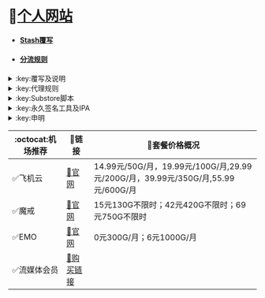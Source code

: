 # 🔔[个人网站](https://whatshub.top)
* #### [Stash覆写](https://whatshub.top/stash)
* #### [分流规则](https://whatshub.top/strule)
<details>
   <summary>:key:覆写及说明</summary>    
   
|:octocat:覆写|:link:链接|:pushpin:说明|
|--|--|--|
|:white_check_mark:去广告|[:link:链接地址](https://whatshub.top/stoverride/startingad.stoverride)|去广告
|:white_check_mark:去广告mix|[:link:链接地址](https://whatshub.top/stoverride/adultra.stoverride)|去广告mix
|:white_check_mark:去广告mix+|[:link:链接地址](https://whatshub.top/stoverride/adultraplus.stoverride)|去广告mix+
|:white_check_mark:accuweather解锁|[:link:链接地址](https://whatshub.top/stoverride/accu.stoverride)|天气app
|:white_check_mark:alarmy|[:link:链接地址](https://whatshub.top/stoverride/alarmy.stoverride)|使命闹钟
|:white_check_mark:aloha|[:link:链接地址](https://whatshub.top/stoverride/aloha.stoverride)|VPN隐私浏览器
|:white_check_mark:爱美剧|[:link:链接地址](https://whatshub.top/stoverride/amj.stoverride)|影视app 去广告+解锁部分会员功能
|:white_check_mark:Background Eraser|[:link:链接地址](https://whatshub.top/stoverride/aosoft.stoverride)|抠图app
|:white_check_mark:appraven|[:link:链接地址](https://whatshub.top/stoverride/appraven.stoverride)|应用市场
|:white_check_mark:audiomack|[:link:链接地址](https://whatshub.top/stoverride/audiomack.stoverride)|音乐相关app
|:white_check_mark:b612相机|[:link:链接地址](https://whatshub.top/stoverride/b612.stoverride)|相机编辑app
|:white_check_mark:百度云倍速|[:link:链接地址](https://whatshub.top/stoverride/baiducloud.stoverride)|百度云倍率播放
|:white_check_mark:白描|[:link:链接地址](https://whatshub.top/stoverride/baimiao.stoverride)|OCR扫描app
|:white_check_mark:bazaart|[:link:链接地址](https://whatshub.top/stoverride/bazaart.stoverride)|照片编辑
|:white_check_mark:布丁锁屏|[:link:链接地址](https://whatshub.top/stoverride/bdsp.stoverride)|桌面美化类
|:white_check_mark:bedtime fan|[:link:链接地址](https://whatshub.top/stoverride/bedtime-fan.stoverride)|助眠app
|:white_check_mark:bilibili HD|[:link:链接地址](https://whatshub.top/stoverride/bili.stoverride)|哔哩高清解锁
|:white_check_mark:bilibili NoAD|[:link:链接地址](https://whatshub.top/stoverride/biliad.stoverride)|bilibili去广告
|:white_check_mark:波点音乐|[:link:链接地址](https://whatshub.top/stoverride/Bodian.stoverride)|波点音乐去广告
|:white_check_mark:BOOM|[:link:链接地址](https://whatshub.top/stoverride/boom.stoverride)|音乐均衡器
|:white_check_mark:boxjs|[:link:链接地址](https://whatshub.top/stoverride/boxjs.stoverride)|含签到脚本
|:white_check_mark:财新文章解锁|[:link:链接地址](https://whatshub.top/stoverride/caixin.stoverride)|财新会员
|:white_check_mark:彩云天气|[:link:链接地址](https://whatshub.top/stoverride/caiyun.stoverride)|彩云天气SVIP
|:white_check_mark:计算器HD|[:link:链接地址](https://whatshub.top/stoverride/calculator.stoverride)|计算器HD会员
|:white_check_mark:扫描全能王|[:link:链接地址](https://whatshub.top/stoverride/camscanner.stoverride)|扫描全能王会员
|:white_check_mark:克拉壁纸|[:link:链接地址](https://whatshub.top/stoverride/clarity.stoverride)|桌面美化类
|:white_check_mark:colorwidgets|[:link:链接地址](https://whatshub.top/stoverride/colorwidgets.stoverride)|桌面小组件
|:white_check_mark:dailyyoga|[:link:链接地址](https://whatshub.top/stoverride/dailyyoga.stoverride)|每日瑜伽
|:white_check_mark:大蓝鲸|[:link:链接地址](https://whatshub.top/stoverride/dalanjing.stoverride)|视听互动
|:white_check_mark:darkroom|[:link:链接地址](https://whatshub.top/stoverride/darkroom.stoverride)|照片编辑
|:white_check_mark:读书笔记|[:link:链接地址](https://whatshub.top/stoverride/dsbj.stoverride)|笔记类
|:white_check_mark:第一弹|[:link:链接地址](https://whatshub.top/stoverride/dyd.stoverride)|二次元游戏综合社区
|:white_check_mark:儿哥点点|[:link:链接地址](https://whatshub.top/stoverride/egdd.stoverride)|幼儿类
|:white_check_mark:ellabook|[:link:链接地址](https://whatshub.top/stoverride/ellabook.stoverride)|幼儿类
|:white_check_mark:emby|[:link:链接地址](https://whatshub.top/stoverride/emby.stoverride)|Emby解锁
|:white_check_mark:emmo|[:link:链接地址](https://whatshub.top/stoverride/emmo.stoverride)|笔记类
|:white_check_mark:fabulous|[:link:链接地址](https://whatshub.top/stoverride/fabulous.stoverride)|健康类
|:white_check_mark:番茄小说|[:link:链接地址](https://whatshub.top/stoverride/fanqie.stoverride)|番茄小说去广告
|:white_check_mark:fantastical|[:link:链接地址](https://whatshub.top/stoverride/fantastical.stoverride)|日历类
|:white_check_mark:fimo|[:link:链接地址](https://whatshub.top/stoverride/fimo.stoverride)|相机类
|:white_check_mark:grammarly|[:link:链接地址](https://whatshub.top/stoverride/grammarly.stoverride)|外语类
|:white_check_mark:grow|[:link:链接地址](https://whatshub.top/stoverride/grow.stoverride)|健康类
|:white_check_mark:烘焙小屋|[:link:链接地址](https://whatshub.top/stoverride/hbxw.stoverride)|食谱类
|:white_check_mark:京东历史价格|[:link:链接地址](https://whatshub.top/stoverride/HistoryPrice.stoverride)|展开商品名查看历史价格
|:white_check_mark:海豚记账本|[:link:链接地址](https://whatshub.top/stoverride/htjzb.stoverride)|账目类
|:white_check_mark:hyperweb|[:link:链接地址](https://whatshub.top/stoverride/hyperweb.stoverride)|多合一浏览器扩展
|:white_check_mark:ilovepdf|[:link:链接地址](https://whatshub.top/stoverride/ilovepdf.stoverride)|PDF编辑
|:white_check_mark:imuseum|[:link:链接地址](https://whatshub.top/stoverride/imuseum.stoverride)|艺术类
|:white_check_mark:invideo|[:link:链接地址](https://whatshub.top/stoverride/invideo.stoverride)|视频编辑
|:white_check_mark:jibjab|[:link:链接地址](https://whatshub.top/stoverride/jibjab.stoverride)|图片恶搞
|:white_check_mark:句读|[:link:链接地址](https://whatshub.top/stoverride/judou.stoverride)|文学类
|:white_check_mark:kika|[:link:链接地址](https://whatshub.top/stoverride/kika.stoverride)|输入法
|:white_check_mark:酷我音乐|[:link:链接地址](https://whatshub.top/stoverride/kuwo-unlock.stoverride)|酷我音乐解锁
|:white_check_mark:lightroom|[:link:链接地址](https://whatshub.top/stoverride/lightroom.stoverride)|照片编辑
|:white_check_mark:流利说·阅读|[:link:链接地址](https://whatshub.top/stoverride/lls.stoverride)|外语类
|:white_check_mark:螺蛳大语文|[:link:链接地址](https://whatshub.top/stoverride/lsdyw.stoverride)|学习类
|:white_check_mark:免耽漫画|[:link:链接地址](https://whatshub.top/stoverride/mdmanhua.stoverride)|漫画类
|:white_check_mark:美篇|[:link:链接地址](https://whatshub.top/stoverride/meipian.stoverride)|交友类
|:white_check_mark:meistertask|[:link:链接地址](https://whatshub.top/stoverride/meistertask.stoverride)|任务管理
|:white_check_mark:美图秀秀|[:link:链接地址](https://whatshub.top/stoverride/meituxx.stoverride)|美图秀秀解锁会员
|:white_check_mark:漫画台|[:link:链接地址](https://whatshub.top/stoverride/mht.stoverride)|小程序解锁
|:white_check_mark:mix-camera|[:link:链接地址](https://whatshub.top/stoverride/mix-camera.stoverride)|相机类
|:white_check_mark:马卡龙玩图|[:link:链接地址](https://whatshub.top/stoverride/mklwt.stoverride)|照片编辑
|:white_check_mark:mojo|[:link:链接地址](https://whatshub.top/stoverride/mojo.stoverride)|创意模板
|:white_check_mark:molycam|[:link:链接地址](https://whatshub.top/stoverride/molycam.stoverride)|相机类
|:white_check_mark:musixmatch|[:link:链接地址](https://whatshub.top/stoverride/musixmatch.stoverride)|音乐类
|:white_check_mark:myfitnesspal|[:link:链接地址](https://whatshub.top/stoverride/myfitnesspal.stoverride)|健康类
|:white_check_mark:myplate|[:link:链接地址](https://whatshub.top/stoverride/myplate.stoverride)|健康类
|:white_check_mark:netflix_rating|[:link:链接地址](https://whatshub.top/stoverride/netflix_rating.stoverride)|奈飞显示豆瓣评分
|:white_check_mark:nicegram|[:link:链接地址](https://whatshub.top/stoverride/nicegram.stoverride)|nicegram会员解锁
|:white_check_mark:notability|[:link:链接地址](https://whatshub.top/stoverride/notability.stoverride)|笔记类
|:white_check_mark:Now冥想|[:link:链接地址](https://whatshub.top/stoverride/now.stoverride)|助眠app
|:white_check_mark:奶由壁纸|[:link:链接地址](https://whatshub.top/stoverride/nybz.stoverride)|桌面美化类
|:white_check_mark:oldroll|[:link:链接地址](https://whatshub.top/stoverride/oldroll.stoverride)|相机类
|:white_check_mark:peak|[:link:链接地址](https://whatshub.top/stoverride/peak.stoverride)|益智类
|:white_check_mark:配音秀|[:link:链接地址](https://whatshub.top/stoverride/peiyinxiu.stoverride)|配音
|:white_check_mark:photomath|[:link:链接地址](https://whatshub.top/stoverride/photomath.stoverride)|学习类
|:white_check_mark:photoshop Express|[:link:链接地址](https://whatshub.top/stoverride/photoshop.stoverride)|PS
|:white_check_mark:piccollage|[:link:链接地址](https://whatshub.top/stoverride/piccollage.stoverride)|照片编辑
|:white_check_mark:picsart|[:link:链接地址](https://whatshub.top/stoverride/picsart.stoverride)|照片编辑
|:white_check_mark:pillow|[:link:链接地址](https://whatshub.top/stoverride/pillow.stoverride)|健康类
|:white_check_mark:pixelcut|[:link:链接地址](https://whatshub.top/stoverride/pixelcut.stoverride)|照片编辑
|:white_check_mark:pocket lists|[:link:链接地址](https://whatshub.top/stoverride/pocketlists.stoverride)|口袋清单
|:white_check_mark:polarr|[:link:链接地址](https://whatshub.top/stoverride/polarr.stoverride)|照片编辑
|:white_check_mark:皮皮虾|[:link:链接地址](https://whatshub.top/stoverride/ppx.stoverride)|皮皮虾去广告
|:white_check_mark:起伏|[:link:链接地址](https://whatshub.top/stoverride/qifu.stoverride)|助眠app
|:white_check_mark:七猫小说|[:link:链接地址](https://whatshub.top/stoverride/qmxs.stoverride)|七猫小说解锁
|:white_check_mark:多重搜索|[:link:链接地址](https://whatshub.top/stoverride/multisearch.stoverride)|使用方法见模块说明
|:white_check_mark:人人视频|[:link:链接地址](https://whatshub.top/stoverride/rrsp.stoverride)|人人视频/多多视频去广告
|:white_check_mark:时光手账|[:link:链接地址](https://whatshub.top/stoverride/sgsz.stoverride)|笔记类
|:white_check_mark:shadowlinkVPN|[:link:链接地址](https://whatshub.top/stoverride/shadowlinkVPN.stoverride)|解锁VIP节点
|:white_check_mark:smallpdf|[:link:链接地址](https://whatshub.top/stoverride/smallpdf.stoverride)|PDF编辑
|:white_check_mark:石墨文档|[:link:链接地址](https://whatshub.top/stoverride/smwd.stoverride)|石墨文档解锁
|:white_check_mark:少年得到|[:link:链接地址](https://whatshub.top/stoverride/sndd.stoverride)|少年得到解锁
|:white_check_mark:soundcloud|[:link:链接地址](https://whatshub.top/stoverride/soundcloud.stoverride)|解锁soundcloud Go+
|:white_check_mark:spotify|[:link:链接地址](https://whatshub.top/stoverride/spotifyVIP.stoverride)|spotify 部分解锁 不能设置超高音质
|:white_check_mark:去开屏广告|[:link:链接地址](https://whatshub.top/stoverride/startingad.stoverride)|去开屏广告
|:white_check_mark:substore|[:link:链接地址](https://whatshub.top/stoverride/substore.stoverride)|订阅节点过滤/整合/修改/同步
|:white_check_mark:symbolab|[:link:链接地址](https://whatshub.top/stoverride/symbolab.stoverride)|数学解答
|:white_check_mark:tangerine|[:link:链接地址](https://whatshub.top/stoverride/tangerine.stoverride)|银行类
|:white_check_mark:tenpercent|[:link:链接地址](https://whatshub.top/stoverride/tenpercent.stoverride)|健康类
|:white_check_mark:迅雷|[:link:链接地址](https://whatshub.top/stoverride/thunder.stoverride)|迅雷会员
|:white_check_mark:tok cam|[:link:链接地址](https://whatshub.top/stoverride/tokcam.stoverride)|相机类
|:white_check_mark:图图记账|[:link:链接地址](https://whatshub.top/stoverride/tutu.stoverride)|账目类
|:white_check_mark:vista看天下|[:link:链接地址](https://whatshub.top/stoverride/vista.stoverride)|vista看天下会员
|:white_check_mark:vsco|[:link:链接地址](https://whatshub.top/stoverride/vsco.stoverride)|照片编辑
|:white_check_mark:wallcraft|[:link:链接地址](https://whatshub.top/stoverride/wallcraft.stoverride)|桌面美化类
|:white_check_mark:豌豆清单|[:link:链接地址](https://whatshub.top/stoverride/wdqd.stoverride)|清单类
|:white_check_mark:微信公众号去广告|[:link:链接地址](https://whatshub.top/stoverride/wechatad.stoverride)|微信公众号去广告
|:white_check_mark:微博去广告|[:link:链接地址](https://whatshub.top/stoverride/weiboad.stoverride)|微博去广告
|:white_check_mark:workout for women|[:link:链接地址](https://whatshub.top/stoverride/wfw.stoverride)|健康类
|:white_check_mark:widgetsmith|[:link:链接地址](https://whatshub.top/stoverride/widgetsmith.stoverride)|小组件
|:white_check_mark:万能变声器|[:link:链接地址](https://whatshub.top/stoverride/wnbsq.stoverride)|万能变声器
|:white_check_mark:网易蜗牛读书|[:link:链接地址](https://whatshub.top/stoverride/wnds.stoverride)|蜗牛读书解锁
|:white_check_mark:WPS|[:link:链接地址](https://whatshub.top/stoverride/WPS.stoverride)|wps解锁会员
|:white_check_mark:西窗烛|[:link:链接地址](https://whatshub.top/stoverride/xcz.stoverride)|西窗烛解锁
|:white_check_mark:小影|[:link:链接地址](https://whatshub.top/stoverride/xiaoying.stoverride)|小影解锁
|:white_check_mark:香蕉视频|[:link:链接地址](https://whatshub.top/stoverride/xjsp.stoverride)|不知道
|:white_check_mark:xmind思维导图|[:link:链接地址](https://whatshub.top/stoverride/xmind.stoverride)|xmind思维导图解锁
|:white_check_mark:喜马拉雅去广告|[:link:链接地址](https://whatshub.top/stoverride/xmlyad.stoverride)|喜马拉雅去广告
|:white_check_mark:小习惯|[:link:链接地址](https://whatshub.top/stoverride/xxg.stoverride)|自律类
|:white_check_mark:新语听书|[:link:链接地址](https://whatshub.top/stoverride/xyts.stoverride)|阅读类
|:white_check_mark:有道云笔记|[:link:链接地址](https://whatshub.top/stoverride/ydybj.stoverride)|有道云笔记解锁
|:white_check_mark:亦飞GIF|[:link:链接地址](https://whatshub.top/stoverride/yifeigif.stoverride)|照片编辑
|:white_check_mark:一甜相机|[:link:链接地址](https://whatshub.top/stoverride/yitian.stoverride)|一甜相机解锁
|:white_check_mark:一言|[:link:链接地址](https://whatshub.top/stoverride/yiyan.stoverride)|一言解锁
|:white_check_mark:云听|[:link:链接地址](https://whatshub.top/stoverride/yunting.stoverride)|云听解锁
|:white_check_mark:语文趣配音|[:link:链接地址](https://whatshub.top/stoverride/ywqpy.stoverride)|配音类
|:white_check_mark:斑马海报|[:link:链接地址](https://whatshub.top/stoverride/zebra.stoverride)|设计类
|:white_check_mark:知乎去广告|[:link:链接地址](https://whatshub.top/stoverride/ZhihuBlock.stoverride)|知乎去广告
|:white_check_mark:知乎优化|[:link:链接地址](https://whatshub.top/stoverride/ZhihuOpt.stoverride)|知乎优化
|:white_check_mark:纸条|[:link:链接地址](https://whatshub.top/stoverride/zhitiao.stoverride)|作文素材
|:white_check_mark:指尖时光|[:link:链接地址](https://whatshub.top/stoverride/zjsg.stoverride)|日程管理
|:white_check_mark:知音漫客|[:link:链接地址](https://whatshub.top/stoverride/zymk.stoverride)|知音漫客解锁
|:white_check_mark:Spotify歌词翻译|[:link:链接地址](https://whatshub.top/stoverride/spotify_lyric.stoverride)|需申请百度翻译API 教程在模块内
|:white_check_mark:NFC门禁卡公交卡|[:link:链接地址](https://whatshub.top/stoverride/nfc.stoverride)|NFC功能类
|:white_check_mark:搜图神器|[:link:链接地址](https://whatshub.top/stoverride/stsq.stoverride)|解锁VIP功能
|:white_check_mark:彩云天气通知任务|[:link:链接地址](https://whatshub.top/stoverride/caiyun_cron.stoverride)|天气通知，需搭配BOXJS使用
|:white_check_mark:Calm解锁|[:link:链接地址](https://whatshub.top/stoverride/calm.stoverride)|健康类
|:white_check_mark:HTTPS抓包|[:link:链接地址](https://whatshub.top/stoverride/https.stoverride)|抓包工具
|:white_check_mark:SSA丝社|[:link:链接地址](https://whatshub.top/stoverride/ssa.stoverride)|不知道
|:white_check_mark:小小优趣|[:link:链接地址](https://whatshub.top/stoverride/xxyq.stoverride)|儿童类
|:white_check_mark:幻影相册|[:link:链接地址](https://whatshub.top/stoverride/hyxc.stoverride)|照片编辑
|:white_check_mark:精塾国学|[:link:链接地址](https://whatshub.top/stoverride/jsgx.stoverride)|学习类
|:white_check_mark:PrettyUp|[:link:链接地址](https://whatshub.top/stoverride/prettyup.stoverride)|视频美化
|:white_check_mark:微博lite去广告|[:link:链接地址](https://whatshub.top/stoverride/weibolitead.stoverride)|微博轻享版去广告
|:white_check_mark:BILI自动地区|[:link:链接地址](https://whatshub.top/stoverride/bili-region.stoverride)|bili自动地区
|:white_check_mark:CUBOX|[:link:链接地址](https://whatshub.top/stoverride/cubox.stoverride)|文件收集整理
|:white_check_mark:pandora|[:link:链接地址](https://whatshub.top/stoverride/pandora.stoverride)|订阅管理
|:white_check_mark:微信阅读积分兑换|[:link:链接地址](https://whatshub.top/stoverride/wechatread.stoverride)|请查阅脚本内教程
|:white_check_mark:来音智能陪练|[:link:链接地址](https://whatshub.top/stoverride/ly.stoverride)|音乐训练
|:white_check_mark:熊掌记|[:link:链接地址](https://whatshub.top/stoverride/xzj.stoverride)|笔记类
|:white_check_mark:如期|[:link:链接地址](https://whatshub.top/stoverride/rq.stoverride)|扫码
|:white_check_mark:CEO周课|[:link:链接地址](https://whatshub.top/stoverride/ceo.stoverride)|CEO周课
|:white_check_mark:Fileball|[:link:链接地址](https://whatshub.top/stoverride/fileball.stoverride)|文件管理
|:white_check_mark:1blocker|[:link:链接地址](https://whatshub.top/stoverride/1blocker.stoverride)|浏览器广告屏蔽
|:white_check_mark:AI换脸秀|[:link:链接地址](https://whatshub.top/stoverride/ai.stoverride)|换脸app
|:white_check_mark:proknockout|[:link:链接地址](https://whatshub.top/stoverride/proknockout.stoverride)|P图
|:white_check_mark:青柠海报|[:link:链接地址](https://whatshub.top/stoverride/qnhb.stoverride)|海报设计
|:white_check_mark:Faintv|[:link:链接地址](https://whatshub.top/stoverride/faintv.stoverride)|视频类
|:white_check_mark:微信听书|[:link:链接地址](https://whatshub.top/stoverride/wxts.stoverride)|听书
|:white_check_mark:人民日报去广告|[:link:链接地址](https://whatshub.top/stoverride/rmrb.stoverride)|人民日报
|:white_check_mark:爱企查|[:link:链接地址](https://whatshub.top/stoverride/aqc.stoverride)|爱企查
|:white_check_mark:微信读书免费卡解锁|[:link:链接地址](https://whatshub.top/stoverride/wxds.stoverride)|阅读类
|:white_check_mark:chic|[:link:链接地址](https://whatshub.top/stoverride/chic.stoverride)|相机类
|:white_check_mark:有道词典|[:link:链接地址](https://whatshub.top/stoverride/ydcd.stoverride)|翻译类
|:white_check_mark:一路听天下|[:link:链接地址](https://whatshub.top/stoverride/ylttx.stoverride)|一路听天下
|:white_check_mark:网速测试大师|[:link:链接地址](https://whatshub.top/stoverride/wscsds.stoverride)|测速
|:white_check_mark:网速管家|[:link:链接地址](https://whatshub.top/stoverride/wsgj.stoverride)|测速
|:white_check_mark:EFEKT美易|[:link:链接地址](https://whatshub.top/stoverride/efekt.stoverride)|视频特效
|:white_check_mark:WPS稻壳会员|[:link:链接地址](https://whatshub.top/stoverride/doc.stoverride)|文档编辑
|:white_check_mark:米克锁屏|[:link:链接地址](https://whatshub.top/stoverride/mksp.stoverride)|桌面美化
|:white_check_mark:阿布睡前故事|[:link:链接地址](https://whatshub.top/stoverride/absqgs.stoverride)|儿童类
|:white_check_mark:collart|[:link:链接地址](https://whatshub.top/stoverride/collart.stoverride)|照片编辑
|:white_check_mark:博商小麦|[:link:链接地址](https://whatshub.top/stoverride/bsxm.stoverride)|学习类
|:white_check_mark:MEMRISE|[:link:链接地址](https://whatshub.top/stoverride/memrise.stoverride)|外语学习
|:white_check_mark:堆糖|[:link:链接地址](https://whatshub.top/stoverride/duitang.stoverride)|桌面美化
|:white_check_mark:Flomo|[:link:链接地址](https://whatshub.top/stoverride/flomo.stoverride)|笔记类
|:white_check_mark:APTV|[:link:链接地址](https://whatshub.top/stoverride/aptv.stoverride)|文件存储
|:white_check_mark:香哈菜谱大全|[:link:链接地址](https://whatshub.top/stoverride/cp.stoverride)|菜谱
|:white_check_mark:长相思|[:link:链接地址](https://whatshub.top/stoverride/cxs.stoverride)|学习类
|:white_check_mark:电子请柬制作|[:link:链接地址](https://whatshub.top/stoverride/dzqj.stoverride)|设计类
|:white_check_mark:黄油相机|[:link:链接地址](https://whatshub.top/stoverride/hyxj.stoverride)|相机类
|:white_check_mark:Lingokids|[:link:链接地址](https://whatshub.top/stoverride/lingokids.stoverride)|幼儿学习类
|:white_check_mark:百度文库|[:link:链接地址](https://whatshub.top/stoverride/bdwk.stoverride)|阅读权限解锁
|:white_check_mark:Craft|[:link:链接地址](https://whatshub.top/stoverride/craft.stoverride)|文档类
|:white_check_mark:Panda小组件|[:link:链接地址](https://whatshub.top/stoverride/panda.stoverride)|桌面美化
|:white_check_mark:Keep|[:link:链接地址](https://whatshub.top/stoverride/keep.stoverride)|健身类
|:white_check_mark:Documents|[:link:链接地址](https://whatshub.top/stoverride/documents.stoverride)|文件管理
|:white_check_mark:Planny|[:link:链接地址](https://whatshub.top/stoverride/planny.stoverride)|任务计划
|:white_check_mark:Ego Reader|[:link:链接地址](https://whatshub.top/stoverride/ego.stoverride)|RSS阅读器
|:white_check_mark:极速扫描仪|[:link:链接地址](https://whatshub.top/stoverride/jssmy.stoverride)|扫描
|:white_check_mark:指尖笔记|[:link:链接地址](https://whatshub.top/stoverride/zjbj.stoverride)|笔记
|:white_check_mark:钱迹|[:link:链接地址](https://whatshub.top/stoverride/qj.stoverride)|记账
|:white_check_mark:Agenda|[:link:链接地址](https://whatshub.top/stoverride/agenda.stoverride)|笔记
|:white_check_mark:即刻运动|[:link:链接地址](https://whatshub.top/stoverride/agenda.stoverride)|健身类
|:white_check_mark:Day One|[:link:链接地址](https://whatshub.top/stoverride/dayone.stoverride)|日记类
|:white_check_mark:Usage|[:link:链接地址](https://whatshub.top/stoverride/usage.stoverride)|小组件
|:white_check_mark:谜底时钟|[:link:链接地址](https://whatshub.top/stoverride/mdsz.stoverride)|日历小组件
|:white_check_mark:MoneyThings|[:link:链接地址](https://whatshub.top/stoverride/moneythings.stoverride)|钱包类
|:white_check_mark:手机扫描仪|[:link:链接地址](https://whatshub.top/stoverride/sjsmy.stoverride)|扫描
|:white_check_mark:Sorted|[:link:链接地址](https://whatshub.top/stoverride/sorted.stoverride)|日历
|:white_check_mark:尽简衣橱|[:link:链接地址](https://whatshub.top/stoverride/jjyc.stoverride)|衣橱管理
|:white_check_mark:看理想|[:link:链接地址](https://whatshub.top/stoverride/klx.stoverride)|媒体类
|:white_check_mark:目标地图|[:link:链接地址](https://whatshub.top/stoverride/mbdt.stoverride)|任务管理类
|:white_check_mark:拼图酱|[:link:链接地址](https://whatshub.top/stoverride/ptj.stoverride)|图片编辑
|:white_check_mark:向日葵阅读|[:link:链接地址](https://whatshub.top/stoverride/xrk.stoverride)|阅读类
|:white_check_mark:卡片日记|[:link:链接地址](https://whatshub.top/stoverride/kprj.stoverride)|日记类
|:white_check_mark:莉景天气|[:link:链接地址](https://whatshub.top/stoverride/ljtq.stoverride)|天气类
|:white_check_mark:Motivation|[:link:链接地址](https://whatshub.top/stoverride/motivation.stoverride)|组件类
|:white_check_mark:PDF Viewer|[:link:链接地址](https://whatshub.top/stoverride/pdfviewer.stoverride)|文档编辑
|:white_check_mark:Percento|[:link:链接地址](https://whatshub.top/stoverride/percento.stoverride)|账目管理
|:white_check_mark:Pixelance|[:link:链接地址](https://whatshub.top/stoverride/pixelance.stoverride)|图片编辑
|:white_check_mark:Retake|[:link:链接地址](https://whatshub.top/stoverride/retake.stoverride)|照片修复
|:white_check_mark:色采|[:link:链接地址](https://whatshub.top/stoverride/sc.stoverride)|图片编辑
|:white_check_mark:闪萌表情|[:link:链接地址](https://whatshub.top/stoverride/smbq.stoverride)|表情类
|:white_check_mark:音频剪辑|[:link:链接地址](https://whatshub.top/stoverride/ypjj.stoverride)|音频剪辑
|:white_check_mark:Varlens|[:link:链接地址](https://whatshub.top/stoverride/varlens.stoverride)|相机类
|:white_check_mark:一木记账|[:link:链接地址](https://whatshub.top/stoverride/ymjz.stoverride)|记账类
|:white_check_mark:Drafts|[:link:链接地址](https://whatshub.top/stoverride/drafts.stoverride)|文档编辑类
|:white_check_mark:叮叮水印相机|[:link:链接地址](https://whatshub.top/stoverride/ddsyxj.stoverride)|相机类
|:white_check_mark:Emote|[:link:链接地址](https://whatshub.top/stoverride/emote.stoverride)|表情类
|:white_check_mark:灵敢足迹|[:link:链接地址](https://whatshub.top/stoverride/lgzj.stoverride)|旅行类
|:white_check_mark:7分钟HIIT运动|[:link:链接地址](https://whatshub.top/stoverride/seven.stoverride)|健康类
|:white_check_mark:私密相册管家|[:link:链接地址](https://whatshub.top/stoverride/smxcgj.stoverride)|相册
|:white_check_mark:FitnessView|[:link:链接地址](https://whatshub.top/stoverride/fnv.stoverride)|健康类
|:white_check_mark:TODO清单|[:link:链接地址](https://whatshub.top/stoverride/todo.stoverride)|计划任务类
|:white_check_mark:淘票票评分|[:link:链接地址](https://whatshub.top/stoverride/tpp.stoverride)|支付宝内淘票票评分
|:white_check_mark:天天豆|[:link:链接地址](https://whatshub.top/stoverride/ttd.stoverride)|日记类
|:white_check_mark:咖映|[:link:链接地址](https://whatshub.top/stoverride/ky.stoverride)|直播类
|:white_check_mark:VCUS|[:link:链接地址](https://whatshub.top/stoverride/vcus.stoverride)|视频编辑
|:white_check_mark:傲软PDF编辑|[:link:链接地址](https://whatshub.top/stoverride/arpdfbj.stoverride)|PDF编辑
|:white_check_mark:傲软投屏|[:link:链接地址](https://whatshub.top/stoverride/artp.stoverride)|投屏
|:white_check_mark:幻休|[:link:链接地址](https://whatshub.top/stoverride/hx.stoverride)|助眠APP
|:white_check_mark:绘影字幕|[:link:链接地址](https://whatshub.top/stoverride/hyzm.stoverride)|字幕app
|:white_check_mark:汇中考|[:link:链接地址](https://whatshub.top/stoverride/hzk.stoverride)|学习类
|:white_check_mark:iScreen|[:link:链接地址](https://whatshub.top/stoverride/iscreen.stoverride)|桌面美化类
|:white_check_mark:小组件盒子|[:link:链接地址](https://whatshub.top/stoverride/xzjhz.stoverride)|桌面美化类
|:white_check_mark:佐糖|[:link:链接地址](https://whatshub.top/stoverride/zt.stoverride)|图片处理
|:white_check_mark:飞鱼计划|[:link:链接地址](https://whatshub.top/stoverride/fyjh.stoverride)|生活记录工具
|:white_check_mark:过期啦|[:link:链接地址](https://whatshub.top/stoverride/gql.stoverride)|保质期提醒
|:white_check_mark:乃糖小组件|[:link:链接地址](https://whatshub.top/stoverride/nt.stoverride)|桌面美化类
|:white_check_mark:一书一课|[:link:链接地址](https://whatshub.top/stoverride/ysyk.stoverride)|学习类
|:white_check_mark:充电助手|[:link:链接地址](https://whatshub.top/stoverride/cdzs.stoverride)|电池助手
|:white_check_mark:电视家|[:link:链接地址](https://whatshub.top/stoverride/dsj.stoverride)|视频媒体
|:white_check_mark:Endel|[:link:链接地址](https://whatshub.top/stoverride/endel.stoverride)|助眠类
|:white_check_mark:格至日记|[:link:链接地址](https://whatshub.top/stoverride/gzrj.stoverride)|日记类
|:white_check_mark:高德地图去广告|[:link:链接地址](https://whatshub.top/stoverride/gddt.stoverride)|地图
|:white_check_mark:好事发生|[:link:链接地址](https://whatshub.top/stoverride/hsfs.stoverride)|日记类
|:white_check_mark:简讯|[:link:链接地址](https://whatshub.top/stoverride/jianxun.stoverride)|阅读类
|:white_check_mark:可拍|[:link:链接地址](https://whatshub.top/stoverride/kepai.stoverride)|视频编辑
|:white_check_mark:Lifeviewer|[:link:链接地址](https://whatshub.top/stoverride/lifeviewer.stoverride)|视频编辑
|:white_check_mark:Relens|[:link:链接地址](https://whatshub.top/stoverride/relens.stoverride)|相机类
|:white_check_mark:Vivacut|[:link:链接地址](https://whatshub.top/stoverride/vivacut.stoverride)|视频编辑
|:white_check_mark:Watchout|[:link:链接地址](https://whatshub.top/stoverride/watchout.stoverride)|桌面美化
|:white_check_mark:无痕去水印|[:link:链接地址](https://whatshub.top/stoverride/whqsy.stoverride)|图片编辑
|:white_check_mark:一键换脸|[:link:链接地址](https://whatshub.top/stoverride/yjhl.stoverride)|图片编辑
|:white_check_mark:Styleart|[:link:链接地址](https://whatshub.top/stoverride/styleart.stoverride)|图片编辑
|:white_check_mark:7动|[:link:链接地址](https://whatshub.top/stoverride/7dong.stoverride)|健身类
|:white_check_mark:生活指数定时提醒|[:link:链接地址](https://whatshub.top/stoverride/lifeindex.stoverride)|生活提醒
|:white_check_mark:油价提醒|[:link:链接地址](https://whatshub.top/stoverride/oil.stoverride)|油价提醒
|:white_check_mark:海报工厂|[:link:链接地址](https://whatshub.top/stoverride/hbgc.stoverride)|图片编辑
|:white_check_mark:我的番茄|[:link:链接地址](https://whatshub.top/stoverride/wdfq.stoverride)|时间管理
|:white_check_mark:FoMz|[:link:链接地址](https://whatshub.top/stoverride/fomz.stoverride)|相机类
|:white_check_mark:日杂相机|[:link:链接地址](https://whatshub.top/stoverride/rzxj.stoverride)|相机类
|:white_check_mark:古诗词大全|[:link:链接地址](https://whatshub.top/stoverride/gscdq.stoverride)|学习类
|:white_check_mark:Mondly|[:link:链接地址](https://whatshub.top/stoverride/mondly.stoverride)|外语学习类
|:white_check_mark:猫头鹰文件|[:link:链接地址](https://whatshub.top/stoverride/mtywj.stoverride)|文件管理
|:white_check_mark:YouTube去广告|[:link:链接地址](https://whatshub.top/stoverride/YouTubeAd.stoverride)|画中画，后台播放
|:white_check_mark:汉堡儿童故事|[:link:链接地址](https://whatshub.top/stoverride/hbetgs.stoverride)|早教类
|:white_check_mark:iconKiller|[:link:链接地址](https://whatshub.top/stoverride/iconkiller.stoverride)|更改ios图标
|:white_check_mark:一寸证件照|[:link:链接地址](https://whatshub.top/stoverride/yczjz.stoverride)|证件照
|:white_check_mark:中华诗词库|[:link:链接地址](https://whatshub.top/stoverride/zhsck.stoverride)|学习类
|:white_check_mark:字体册|[:link:链接地址](https://whatshub.top/stoverride/ztc.stoverride)|系统美化
|:white_check_mark:配音|[:link:链接地址](https://whatshub.top/stoverride/peiyin.stoverride)|配音app
|:white_check_mark:AdGuard|[:link:链接地址](https://whatshub.top/stoverride/adguard.stoverride)|去广告app
|:white_check_mark:阿里云盘签到|[:link:链接地址](https://whatshub.top/stoverride/aliyun.stoverride)|阿里云盘签到


* 如无必要 请勿更新解锁app
</details>
<details>
  <summary>:key:代理规则</summary>  

|:octocat:规则|:link:链接|
|--|--|
|:white_check_mark:ASN-China|[:link:链接地址](https://whatshub.top/rule/ASN-CN-st.list)
|:white_check_mark:ASN-轻量|[:link:链接地址](https://whatshub.top/rule/ASN-lite-st.list)
|:white_check_mark:ChinaIPs|[:link:链接地址](https://whatshub.top/rule/IPs-CN-st.list)
|:white_check_mark:人工智能|[:link:链接地址](https://whatshub.top/rule/ai-st.list)
|:white_check_mark:去广告|[:link:链接地址](https://whatshub.top/rule/AdvertisingLite-st.list)
|:white_check_mark:Anti-AD|[:link:链接地址](https://whatshub.top/rule/AntiAD-st.list)
|:white_check_mark:微软服务|[:link:链接地址](https://whatshub.top/rule/Microsoft-st.list)
|:white_check_mark:苹果服务|[:link:链接地址](https://whatshub.top/rule/Apple-st.list)
|:white_check_mark:AppStore|[:link:链接地址](https://whatshub.top/rule/AppStore-st.list)
|:white_check_mark:Telegram|[:link:链接地址](https://whatshub.top/rule/Telegram-st.list)
|:white_check_mark:微博|[:link:链接地址](https://whatshub.top/rule/Weibo-st.list)
|:white_check_mark:微信|[:link:链接地址](https://whatshub.top/rule/WeChat-st.list)
|:white_check_mark:Twitter|[:link:链接地址](https://whatshub.top/rule/Twitter-st.list)
|:white_check_mark:Spotify|[:link:链接地址](https://whatshub.top/rule/Spotify-st.list)
|:white_check_mark:PayPal|[:link:链接地址](https://whatshub.top/rule/PayPal-st.list)
|:white_check_mark:FaceBook|[:link:链接地址](https://whatshub.top/rule/Facebook-st.list)
|:white_check_mark:Reddit|[:link:链接地址](https://whatshub.top/rule/Reddit-st.list)
|:white_check_mark:Discord|[:link:链接地址](https://whatshub.top/rule/Discord-st.list)
|:white_check_mark:YouTube|[:link:链接地址](https://whatshub.top/rule/YouTube-st.list)
|:white_check_mark:YouTubeMusic|[:link:链接地址](https://whatshub.top/rule/YouTubeMusic-st.list)
|:white_check_mark:Netflix|[:link:链接地址](https://whatshub.top/rule/Netflix-st.list)
|:white_check_mark:Disney|[:link:链接地址](https://whatshub.top/rule/Disney-st.list)
|:white_check_mark:BiliBili|[:link:链接地址](https://whatshub.top/rule/BiliBili-st.list)
|:white_check_mark:国内媒体|[:link:链接地址](https://whatshub.top/rule/ChinaMedia-st.list)
|:white_check_mark:国外媒体|[:link:链接地址](https://whatshub.top/rule/ProxyMedia-st.list)
|:white_check_mark:Google|[:link:链接地址](https://whatshub.top/rule/Google-st.list)
|:white_check_mark:OneDrive|[:link:链接地址](https://whatshub.top/rule/OneDrive-st.list)
|:white_check_mark:AppleMusic|[:link:链接地址](https://whatshub.top/rule/AppleMusic-st.list)
|:white_check_mark:Line|[:link:链接地址](https://whatshub.top/rule/Line-st.list)
|:white_check_mark:TikTok|[:link:链接地址](https://whatshub.top/rule/TikTok-st.list)
|:white_check_mark:Cloudflare|[:link:链接地址](https://whatshub.top/rule/Cloudflare-st.list)
|:white_check_mark:维基百科|[:link:链接地址](https://whatshub.top/rule/Wikipedia-st.list)
|:white_check_mark:BBC|[:link:链接地址](https://whatshub.top/rule/BBC-st.list)
|:white_check_mark:亚马逊|[:link:链接地址](https://whatshub.top/rule/Amazon-st.list)
|:white_check_mark:Instagram|[:link:链接地址](https://whatshub.top/rule/Instagram-st.list)
|:white_check_mark:Whatsapp|[:link:链接地址](https://whatshub.top/rule/Whatsapp-st.list)
|:white_check_mark:巴哈姆特|[:link:链接地址](https://whatshub.top/rule/Bahamut-st.list)
|:white_check_mark:HBO|[:link:链接地址](https://whatshub.top/rule/HBO-st.list)
|:white_check_mark:Fox|[:link:链接地址](https://whatshub.top/rule/Fox-st.list)
|:white_check_mark:Hulu|[:link:链接地址](https://whatshub.top/rule/Hulu-st.list)
|:white_check_mark:KKBOX|[:link:链接地址](https://whatshub.top/rule/KKBOX-st.list)
|:white_check_mark:TIDAL|[:link:链接地址](https://whatshub.top/rule/TIDAL-st.list)
|:white_check_mark:TVB|[:link:链接地址](https://whatshub.top/rule/TVB-st.list)
|:white_check_mark:Emby|[:link:链接地址](https://whatshub.top/rule/Emby-st.list)
|:white_check_mark:网易云音乐|[:link:链接地址](https://whatshub.top/rule/NetEaseMusic-st.list)
|:white_check_mark:GitHub|[:link:链接地址](https://whatshub.top/rule/GitHub-st.list)
|:white_check_mark:Dropbox|[:link:链接地址](https://whatshub.top/rule/Dropbox-st.list)
|:white_check_mark:Duckduckgo|[:link:链接地址](https://whatshub.top/rule/Duckduckgo-st.list)
|:white_check_mark:国外代理|[:link:链接地址](https://whatshub.top/rule/Proxy-st.list)
|:white_check_mark:国内直连|[:link:链接地址](https://whatshub.top/rule/China-st.list)




</details>




<details>
  <summary>:key:Substore脚本</summary>  
  
|:octocat:Sub-Store脚本|:link:链接|:pushpin:操作说明|
|--|--|--|
|:white_check_mark:脚本操作：重命名|[:link:链接地址](https://raw.githubusercontent.com/qwerzl/rename.js/main/rename.js#input=zh&output=zh&airport=你需要的机场名)|SubStore-订阅编辑-添加操作-脚本操作-粘贴链接（自行修改自己的机场名）
|:white_check_mark:脚本过滤：筛选80 443端口|[:link:链接地址](https://raw.githubusercontent.com/deezertidal/private/main/port-filter.js)|SubStore-订阅编辑-添加操作-脚本过滤-粘贴链接
|:white_check_mark:脚本过滤：筛选80,443，vmess,ws节点(免流节点)|[:link:链接地址](https://raw.githubusercontent.com/deezertidal/private/main/nodes-filter.js)|SubStore-订阅编辑-添加操作-脚本过滤-粘贴链接
|:white_check_mark:脚本操作：修改host混淆|[:link:链接地址](https://raw.githubusercontent.com/deezertidal/private/main/vmess-host.js)|SubStore-订阅编辑-添加操作-脚本操作-粘贴链接（自行修改参数）
</details>


<details>
  <summary>:key:永久签名工具及IPA</summary>  
  
|:octocat:签名工具|:link:链接|:pushpin:操作说明|
|--|--|--|
|:white_check_mark:TrollStore 永久签名|[:link:教程](https://github.com/deezertidal/shadowrocket-rules/blob/main/TrollStore.MD)|支持iOS14.0-15.4.1
|:white_check_mark:Youtube.ipa|[:link:链接地址](https://github.com/qnblackcat/uYouPlus/releases/download/v18.08.1-2.3.1/uYouPlus_18.08.1_2.3.1.ipa)|去广告 后台播放音乐 画中画
|:white_check_mark:微信双开.ipa|[:link:链接地址](https://github.com/zwf234/WeChat/releases)|双开
|:white_check_mark:Appstore++|[:link:链接地址](https://ipa.store/2886.html)|降级工具
|:white_check_mark:Tiktok.ipa|[:link:链接地址](https://drive.google.com/file/d/1XMbpcMiv2yYEw6ApYG8sCL9oGNbPpcJ5/view?usp=drivesdk)|内置换区功能
|:white_check_mark:No homebar|[:link:链接地址](https://appdb.to/app/cydia/1900001061)|隐藏屏幕底部横条
|:white_check_mark:Trollspeed.ipa|[:link:链接地址](https://drive.google.com/file/d/17HIcHpiclJnFi_pAVpc71rTsDAL3JKCn/view)|显示网速
|:white_check_mark:其他.ipa|[:link:链接地址](https://appdb.to/search/?type=cydia)，[:link:链接地址](https://ipa.store)|

</details>





 <details>
  <summary>:key:申明</summary>
:warning:免责声明：

* 本项目涉及的任何解锁和解密分析脚本仅用于资源共享和学习研究，不能保证其合法性，准确性，完整性和有效性，请根据情况自行判断.

* 间接使用脚本的任何用户，包括但不限于建立VPS或在某些行为违反国家/地区法律或相关法规的情况下进行传播, 本项目对于由此引起的任何隐私泄漏或其他后果概不负责.

* 请勿将Script项目的任何内容用于商业或非法目的，否则后果自负.

* 如果任何单位或个人认为该项目的脚本可能涉嫌侵犯其权利，则应及时通知并提供身份证明，所有权证明，我们将在收到认证文件后删除相关脚本.

* 对任何脚本问题概不负责，包括但不限于由任何脚本错误导致的任何损失或损害.

* 您必须在下载后的24小时内从计算机或手机中完全删除以上内容.

* 任何以任何方式查看此项目的人或直接或间接使用该Script项目的任何脚本的使用者都应仔细阅读此声明。保留随时更改或补充此免责声明的权利。一旦使用并复制了任何相关脚本或Script项目的规则，则视为您已接受此免责声明.


### 特别感谢：
#### 排名不分先后,如有遗漏请提醒补充：

* [@ddgksf2013](https://github.com/ddgksf2013)

* [@Marol62926](https://github.com/Marol62926)

* [@Tartarus2014](https://github.com/Tartarus2014)

* [@I-am-R-E](https://github.com/I-am-R-E)

* [@yqc007](https://github.com/yqc007)

* [@nzw9314](https://github.com/nzw9314)

* [@Qure](https://github.com/Koolson/Qure)

* [@Orz](https://github.com/Orz-3/mini)

* [@NobyDa](https://github.com/NobyDa)

* [@lhie1](https://github.com/lhie1)

* [@ConnersHua](https://github.com/ConnersHua)

* [@chavyleung](https://github.com/chavyleung)

* [@yichahucha](https://github.com/yichahucha)

* [@langkhach270389](https://github.com/langkhach270389)

* [@Choler](https://github.com/Choler)

* [@onewayticket255](https://github.com/onewayticket255)

* [@NavePnow](https://github.com/NavePnow)

* [@Meeta](https://github.com/MeetaGit)

* [@Neurogram-R](https://github.com/Neurogram-R)

* [@sazs34](https://github.com/sazs34)

* [@uniqueque](https://github.com/uniqueque)

* [@eHpo](https://github.com/eHpo1/Rules)

* [@Sunert](https://github.com/Sunert/Scripts)

* [@songyangzz](https://github.com/songyangzz/QuantumultX.git)

* [@zZPiglet](https://github.com/zZPiglet/Task.git)

* [@Peng-YM](https://github.com/Peng-YM/QuanX)

* [@evilbutcher](https://github.com/evilbutcher/Quantumult_X/tree/master)

* [@lxk0301](https://gitee.com/lxk0301/jd_scripts/tree/master/)

* [@toulanboy](https://github.com/toulanboy/scripts)

* [@lowking](https://github.com/lowking/Scripts)

 </details>

|:octocat:机场推荐|:link:链接| :pushpin:套餐价格概况
|--|--|--|
|:white_check_mark:飞机云|[:link:官网](https://fj96.xyz/auth/register?code=iMgM)|14.99元/50G/月，19.99元/100G/月,29.99元/200G/月，39.99元/350G/月,55.99元/600G/月
|:white_check_mark:魔戒|[:link:官网](https://mojie.app/register?aff=tq2kydAz)|15元130G不限时；42元420G不限时；69元750G不限时
|:white_check_mark:EMO|[:link:官网](https://yyds.emovpns.top/#/register?code=7KLxhYOS)|0元300G/月；6元1000G/月
|:white_check_mark:流媒体会员|[:link:购买链接](https://ihezu.gold/r8YMSR)|  
